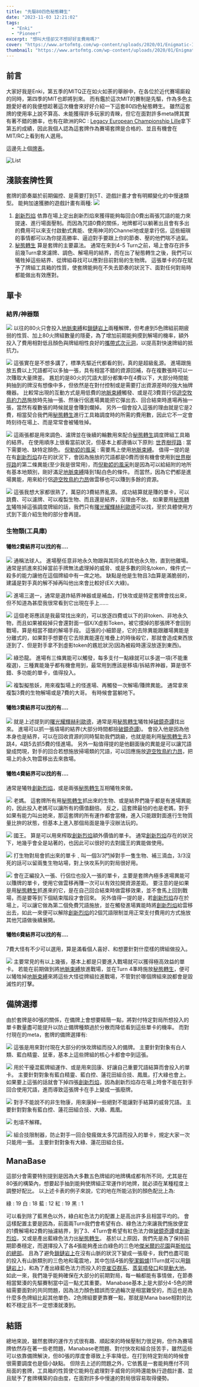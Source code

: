 ```yaml
---
title: "先驅80四色秘態轉生"
date: "2023-11-03 12:21:02"
tags:
  - "Enki"
  - "Pioneer"
excerpt: "想叫大怪卻又不想好好支費用嗎?"
cover: "https://www.artofmtg.com/wp-content/uploads/2020/01/Enigmatic-Incarnation-Theros-Beyond-Death-Art.jpg"
thumbnail: "https://www.artofmtg.com/wp-content/uploads/2020/01/Enigmatic-Incarnation-Theros-Beyond-Death-Art.jpg"
---
```


## 前言
大家好我是Enki，第五季的MITQ正在如火如荼的舉辦中，在各位於近代賽場廝殺的同時，第四季的MIT也即將到來。
而有鑑於這次MIT的賽制是先驅，作為多色主題愛好者的我便想趁著這次機會來好好介紹一下這套80四色秘態轉生。
雖然這套牌的使用率上說不算高、未能獲得許多玩家的青睞，但它在面對許多meta牌其實有著不錯的勝率，也有在歐洲的RC : [Legacy European Championship Lille](https://melee.gg/Tournament/View/16639)拿下第五的成績，因此我個人認為這套牌作為賽場套牌是合格的、並且有機會在MIT/RC上看到有人選用。

這邊先上個[牌表](https://www.mtggoldfish.com/deck/5941039#paper)。

![List](https://i.imgur.com/h07yzPn.jpg)

## 淺談套牌性質
套牌的節奏屬於前期偏控、是需要打到5T、遊戲計畫才會有明顯變化的中慢速類型。
能夠加速獲勝的遊戲計畫有兩種:
![](https://i.imgur.com/xvRSwSf.png)
1. [創新烈焰](https://scryfall.com/card/eld/125/zht/%E5%89%B5%E6%96%B0%E7%83%88%E7%84%B0)
依靠在場上定出創新烈焰來獲得能夠每回合0費出兩張咒語的能力來提速、進行場面壓制。而因為咒語0費的關係，地牌都可以躺著出且會有多出的費用可以來支付啟動式異能、使用神河的Channel地或是拿行侶，這些細瑣的事情都可以為你提高勝率、逼迫對手要跟上你的節奏、壓的他們喘不過氣。
3. [秘態轉生](https://scryfall.com/card/thb/215/zht/%E7%A7%98%E6%85%8B%E8%BD%89%E7%94%9F)
算是套牌的主要贏法。
通常在來到4-5 Turn之前，場上會存在許多前幾Turn拿來濾牌、調色、解場用的結界，而在出了秘態轉生之後，我們可以犧牲掉這些結界、從牌組尋找可以應對目前對局的生物牌。
這張單卡的存在賦予了牌組工具箱的性質，使套牌能夠在不失去節奏的狀況下、面對任何對局時都能做出有效應對。



## 單卡

### 結界/神器類
![](https://i.imgur.com/LUzb9uP.png)
以往的80火只會投入[地脈束縛](https://scryfall.com/card/dmu/24/leyline-binding)和[鎖鏈岩上](https://scryfall.com/card/ths/4/zht/%E9%8F%88%E9%8E%96%E5%B2%A9%E4%B8%8A)兩種解牌，但考慮到5色牌組前期疲弱的性質、加上80火牌組數量的隱憂，為了增加前期能夠摸到解場的機率，額外投入了費用相對低且顏色與牌組相性良好的[攜帶式次元洞](https://scryfall.com/card/afr/33/zht/%E6%94%9C%E5%B8%B6%E5%BC%8F%E6%AC%A1%E5%85%83%E6%B4%9E)，以提高對快速牌組的抵抗力。

![](https://i.imgur.com/rEnVTTo.jpg)
這張實在是不想多講了，標準先驅近代都看的到，真的是超級亂源。
進場跟施放五費以上咒語都可以多抽一張，具有相當不錯的資源回補，存在複數張時可以一次賺取大量牌差。
尷尬的是80火的咒語大部分都集中在4費以下，大部分時間能夠抽到的牌沒有想像中多，但依然是在對付控制或是需要打出資源差時的強大抽牌機器。
比較常出現的互動方式是用低費的[地脈束縛](https://scryfall.com/card/dmu/24/leyline-binding)觸發、或是花3費買行侶[遊空牧鳥約力昂](https://scryfall.com/card/iko/232/zht/%E9%81%8A%E7%A9%BA%E7%89%A7%E9%B3%A5%E7%B4%84%E5%8A%9B%E6%98%82)施放時先抽一張、然後行侶進場異能把它彈出去、回合結束時進場再抽一張，當然有複數張的時候就是會賺到爛掉。
另外一個會投入這張的理由就是它是2費，相當契合我們用[秘態轉生](https://scryfall.com/card/thb/215/zht/%E7%A7%98%E6%85%8B%E8%BD%89%E7%94%9F)進行工具箱調度時的所需的費用數，因此它不一定會時刻待在場上、而是常常會被犧牲掉。


![](https://i.imgur.com/uUl0Q7u.jpg)
這兩張都是用來調色、濾牌並在後續的輪數用來配合[秘態轉生](https://scryfall.com/card/thb/215/zht/%E7%A7%98%E6%85%8B%E8%BD%89%E7%94%9F)調度牌組工具箱的結界。
在使用順序上很看當前狀況，但基本上都遵循以下原則:
[世界樹徑路](https://scryfall.com/card/dmc/136/zhs/%E4%B8%96%E7%95%8C%E6%A0%91%E5%BE%84%E8%B7%AF) : 當下需要地、缺特定顏色。
[倪勒婭的風采](https://scryfall.com/card/ths/169/zht/%E5%80%AA%E5%8B%92%E5%A9%AD%E7%9A%84%E9%A2%A8%E9%87%87) : 需要馬上使用[地脈束縛](https://scryfall.com/card/dmu/24/leyline-binding)。
值得一提的是在有[創新烈焰](https://scryfall.com/card/eld/125/zht/%E5%89%B5%E6%96%B0%E7%83%88%E7%84%B0)存在的狀況下，會因為施放的咒語都是0費而很有機會使用到[世界樹徑路](https://scryfall.com/card/dmc/136/zhs/%E4%B8%96%E7%95%8C%E6%A0%91%E5%BE%84%E8%B7%AF)的第二條異能(至少我是很常用)，而[倪勒婭的風采](https://scryfall.com/card/ths/169/zht/%E5%80%AA%E5%8B%92%E5%A9%AD%E7%9A%84%E9%A2%A8%E9%87%87)則是因為可以給結附的地所有基本地類別，剛好滿足[地脈束縛](https://scryfall.com/card/dmu/24/leyline-binding)降到1點白色的條件。
而當然，因為它們都是進場異能，用來給行侶[遊空牧鳥約力昂](https://scryfall.com/card/iko/232/zht/%E9%81%8A%E7%A9%BA%E7%89%A7%E9%B3%A5%E7%B4%84%E5%8A%9B%E6%98%82)做雲移也可以賺到多餘的資源。

![](https://i.imgur.com/ampHZ5O.png)
這張我想大家都很熟了，萬惡的3費結界亂源。
成功結算就是賺的單卡，可以跳費、可以濾牌、可以複製生物、而且還是結界，沒理由不放。
如果要用[秘態轉生](https://scryfall.com/card/thb/215/zht/%E7%A7%98%E6%85%8B%E8%BD%89%E7%94%9F)犧牲掉這張調度牌組的話，我們只有[曙光耀輝赫利歐德](https://scryfall.com/card/mom/17/heliod-the-radiant-dawn-heliod-the-warped-eclipse)可以找，至於具體使用方式到下面介紹生物的部分會再提。


### 生物類(工具庫)

#### 犧牲2費結界可以找的有....

![](https://i.imgur.com/qRerGP0.jpg)
通稱法球人。
進場壓任意非地永久物跟與其同名的其他永久物，直到他離場。
通常是抓進來扣掉當前手牌無法處理掉的威脅、或是多數的同名token，條件式一殺多的能力讓他在這個牌組中有一席之地。
缺點是他是生物且3血算是滿脆弱的，建議是對手真的解不掉再叫他出來會比較好(EX:大綠)。

![](https://i.imgur.com/ExmtNCU.jpg)
進場三選一，通常是選炸結界神器或是補血，打快攻或是特定套牌會找出來，但不知道為甚麼我很常看到它出現在手上......

![](https://i.imgur.com/LpVmzZ4.jpg)
這個老哥應該是我最常找出來的，可以放逐四費或以下的非token、非地永久物，而且如果被殺掉只會還對面一個X/X虛影Token，被它摸掉的那張牌不會回到戰場，算是相當不錯的解場手段。
這張的小細節是，它的去除異能跟離場異能是分離式的，如果對手想要在它去除異能還在堆疊上的時後殺它，那就會造成東西放逐到了、但是對手拿不到虛影token的尷尬狀況(因為被殺時還沒放逐到東西)。

![](https://i.imgur.com/4FoSxxi.jpg)
綠恐龍。
進場有三條異能可以觸發，每多支付一點綠就可以多選一項(不能重複選)，三種異能幾乎都有機會用到，最常用到應該是移墳/拆結界神器，算是很不錯、多功能的單卡，值得投入。

![](https://i.imgur.com/0GPmb4i.jpg)
複製擬態妖，用來複製場上的怪進場、再觸發一次解場/賺牌異能。
通常拿來複製3費的生物解場或是7費的大哥。
有時候會當躺地下。

#### 犧牲3費結界可以找的有....
![](https://i.imgur.com/OMt80Nk.png)
就是上述提到的[曙光耀輝赫利歐德](https://scryfall.com/card/mom/17/heliod-the-radiant-dawn-heliod-the-warped-eclipse)，通常是用[秘態轉生](https://scryfall.com/card/thb/215/zht/%E7%A7%98%E6%85%8B%E8%BD%89%E7%94%9F)犧牲掉[破鏡奇譚](https://scryfall.com/card/neo/141/fable-of-the-mirror-breaker-reflection-of-kiki-jiki)找出來。
進場可以抓一張墳場的結界(大部分時間都撿[破鏡奇譚](https://scryfall.com/card/neo/141/fable-of-the-mirror-breaker-reflection-of-kiki-jiki))。
會投入他是因為他本身也是結界，可以在回收資源的同時幫助我們跳級，也就是能利用[秘態轉生](https://scryfall.com/card/thb/215/zht/%E7%A7%98%E6%85%8B%E8%BD%89%E7%94%9F)去3跳4，4跳5去抓5費的怪進場。
另外一點值得提的是他翻面後的異能是可以讓咒語變成閃現，對手的回合若想施放掃場類的咒語，可以回應施放[遊空牧鳥約力昂](https://scryfall.com/card/iko/232/zht/%E9%81%8A%E7%A9%BA%E7%89%A7%E9%B3%A5%E7%B4%84%E5%8A%9B%E6%98%82)，把場上的永久物雲移出去來救場。

#### 犧牲4費結界可以找的有....
通常是犧牲[創新烈焰](https://scryfall.com/card/eld/125/zht/%E5%89%B5%E6%96%B0%E7%83%88%E7%84%B0)，或是兩張[秘態轉生](https://scryfall.com/card/thb/215/zht/%E7%A7%98%E6%85%8B%E8%BD%89%E7%94%9F)互相犧牲來做。

![](https://i.imgur.com/8EuGZMm.jpg)
老媽。
這套牌所有用[秘態轉生](https://scryfall.com/card/thb/215/zht/%E7%A7%98%E6%85%8B%E8%BD%89%E7%94%9F)抓出來的生物、或是結界們幾乎都是有進場異能的，因此投入老媽可以讓所有的價值翻倍。
反之，這套牌最怕的也是老媽，對手如果有能力叫出她來，那這套牌的所有運作都會當機，進入只能跟對面進行生物質量比拚的狀態，但基本上進入那個局面是幾乎沒辦法玩的。

![](https://i.imgur.com/jPVHg0W.jpg)
國王。
算是可以用來榨取[創新烈焰](https://scryfall.com/card/eld/125/zht/%E5%89%B5%E6%96%B0%E7%83%88%E7%84%B0)額外價值的單卡。
通常[創新烈焰](https://scryfall.com/card/eld/125/zht/%E5%89%B5%E6%96%B0%E7%83%88%E7%84%B0)存在的狀況下，地幾乎會全是站著的，也因此可以很好的去對國王的異能做使用。

![](https://i.imgur.com/lMEGL48.jpg)
打生物對局會抓出來的單卡﹑叫一個3/3鬥掉對手一隻生物、補三滴血，3/3沒死的話可以留兩隻生物站場，對上快攻系列的對局很好用。

![](https://i.imgur.com/8IoU08b.jpg)
會在正編投入一張、行侶位也投入一張的單卡，主要是套牌內極多進場異能可以賺牌的單卡，使用它做雲移再賺一次可以有效拉開資源差距。
要注意的是如果是用[秘態轉生](https://scryfall.com/card/thb/215/zht/%E7%A7%98%E6%85%8B%E8%BD%89%E7%94%9F)抓進來的它，是在自己回合結束時做雲移效果，並不會馬上回到戰場，而是要等到下個結束階段才會回來。
另外值得一提的是，若[創新烈焰](https://scryfall.com/card/eld/125/zht/%E5%89%B5%E6%96%B0%E7%83%88%E7%84%B0)存在於場上，可以讓它做為第二個免費咒語施放，並在觸發進場異能時將[創新烈焰](https://scryfall.com/card/eld/125/zht/%E5%89%B5%E6%96%B0%E7%83%88%E7%84%B0)給雲移出去，如此一來便可以解除[創新烈焰](https://scryfall.com/card/eld/125/zht/%E5%89%B5%E6%96%B0%E7%83%88%E7%84%B0)的2個咒語限制並用正常支付費用的方式施放其他咒語做後續展開。

#### 犧牲6費結界可以找的有....

7費大怪有不少可以選用，算是滿看個人喜好、和想要針對什麼樣的牌組做投入。

![](https://i.imgur.com/LQTHIRF.png)
主要常見的有以上幾張，基本上都是只要進入戰場就可以獲得極高效益的單卡。
若能在前期做到將[地脈束縛](https://scryfall.com/card/dmu/24/leyline-binding)放進戰場，並在Turn 4準時施放[秘態轉生](https://scryfall.com/card/thb/215/zht/%E7%A7%98%E6%85%8B%E8%BD%89%E7%94%9F)，便可以犧牲掉[地脈束縛](https://scryfall.com/card/dmu/24/leyline-binding)來將這些大怪從牌組拉進戰場，不管對於哪個牌組來說都會是毀滅性的打擊。


## 備牌選擇
由於套牌是80張的關係，在備牌上會想要精簡一點，將對付特定對局所想投入的單卡數量盡可能提升以防止備牌種類過於分散而降低看到這些單卡的機率。
而對付現在的meta，套牌的備牌選擇有:

![](https://i.imgur.com/v74lS9w.jpg)
這張是用來對付現在大部分的快攻牌組而投入的備牌。
主要針對對象有白人類、藍白精靈、鼠車，基本上這些牌組的核心卡都會中到這張。

![](https://i.imgur.com/sr4r7vt.jpg)
用於干擾混藍牌組運作、或是用來回康、好讓自己重要咒語結算而會投入的單卡。
主要針對對象有藍白精靈、藍白控、蓮花田組合技、鳳凰，打大綠也會上。
如果要上這張的話就會下掉四張[創新烈焰](https://scryfall.com/card/eld/125/zht/%E5%89%B5%E6%96%B0%E7%83%88%E7%84%B0)，因為創新烈焰存在場上時會不能在對手回合使用咒語，進而導致這張牌卡在手上變成一張廢牌。

![](https://i.imgur.com/d4huUWb.jpg)
對手不能說不的非生物康，用來康掉一些絕對不能讓對手結算的威脅咒語。
主要針對對象有藍白控、蓮花田組合技、大綠、鳳凰。

![](https://i.imgur.com/cmVuzXR.jpg)
剋墳不解釋。

![](https://i.imgur.com/QVT47MF.jpg)
組合技限制器，防止對手一回合發瘋做太多咒語而投入的單卡，規定大家一次只能用一張。
主要針對對象有大綠、蓮花田組合技。

## ManaBase
這部分會需要特別提到是因為大多數五色牌組的地牌構成都有所不同，尤其是在80張的構築內，想要起手抽到能夠使牌組正常運作的地牌，就必須在某種程度上調整好配比。
以上述卡表的例子來說，它的地在所能沾到的顏色配比上為:

綠 : 19
白 : 18
藍 : 12
紅 : 19
黑 : 1


可以看到除了藍黑色以外，綠白紅色法力的配置上是高出許多且相當平均的。
會這樣配置主要是因為，前面兩Turn我們會希望有白、綠色法力來讓我們施放便宜的1費解場和2費的抽濾結界，到了3、4Turn會希望有紅色法力做[破鏡奇譚](https://scryfall.com/card/neo/141/fable-of-the-mirror-breaker-reflection-of-kiki-jiki)或[創新烈焰](https://scryfall.com/card/eld/125/zht/%E5%89%B5%E6%96%B0%E7%83%88%E7%84%B0)，又或是產出藍綠色法力出[秘態轉生](https://scryfall.com/card/thb/215/zht/%E7%A7%98%E6%85%8B%E8%BD%89%E7%94%9F)。
基於以上原因，我們先是為了保持前期節奏穩定，而選擇投入了各4張能夠產出白綠色的三色地[傑米爾的花園](https://scryfall.com/card/snc/250/zht/%E5%82%91%E7%B1%B3%E7%88%BE%E7%9A%84%E8%8A%B1%E5%9C%92)與[斯帕拉的總部](https://scryfall.com/card/snc/257/zht/%E6%96%AF%E5%B8%95%E6%8B%89%E7%9A%84%E7%B8%BD%E9%83%A8)。
且為了避免[鎖鏈岩上](https://scryfall.com/card/ths/4/zht/%E9%8F%88%E9%8E%96%E5%B2%A9%E4%B8%8A)在沒有山脈的狀況下變成一張廢卡，我們也盡可能的投入有山脈類別的三色地和電震地，其中包括4張的[聖潔鍛爐](https://scryfall.com/card/grn/254/zht/%E8%81%96%E6%BD%94%E9%8D%9B%E7%88%90)(1Turn就可以用[鎖鏈岩上](https://scryfall.com/card/ths/4/zht/%E9%8F%88%E9%8E%96%E5%B2%A9%E4%B8%8A))，和為了產出綠藍色法力而投入的[克崔亞群系](https://scryfall.com/card/iko/250/zht/%E5%85%8B%E5%B4%94%E4%BA%9E%E7%BE%A4%E7%B3%BB)、[蒸氣噴發口](https://scryfall.com/card/grn/257/zht/%E8%92%B8%E6%B0%A3%E5%99%B4%E7%99%BC%E5%8F%A3)和[晃動大地](https://scryfall.com/card/rna/259/zht/%E6%99%83%E5%8B%95%E5%A4%A7%E5%9C%B0)。
如此一來，我們幾乎能夠確保在大部分的前期對局，每一輪都能有事情做，在節奏相當緊湊的先驅賽制當中這一點尤其重要。
Manabase基本上是大部分4-5色的牌組需要面對的共同問題，因為法力顏色錯誤而空過輪次是相當難受的，而這也是為什麼多色牌組比起其他單色、2色牌組要更靠賽一點，那就是Mana base相對的比較不穩定且不一定想湊就湊到。


## 結語

總地來說，雖然套牌的運作方式很有趣、順起來的時候壓制力很足夠，但作為賽場牌依然存在著一些老問題，Manabase老問題、對付快攻和組合技苦手，雖然這些可以依靠備牌解決，但80張的厚度會導致上手率降低，在打到特定對局的時候會很需要調度也是個小缺點。
但除去上述的問題之外，它依舊是一套能夠應付不同局面的套牌，工具箱的性質使它能夠在處理對手威脅的同時還能執行遊戲計畫、並且賦予了套牌構築的自由度，在面對許多中慢速的對局很容易取得優勢。
